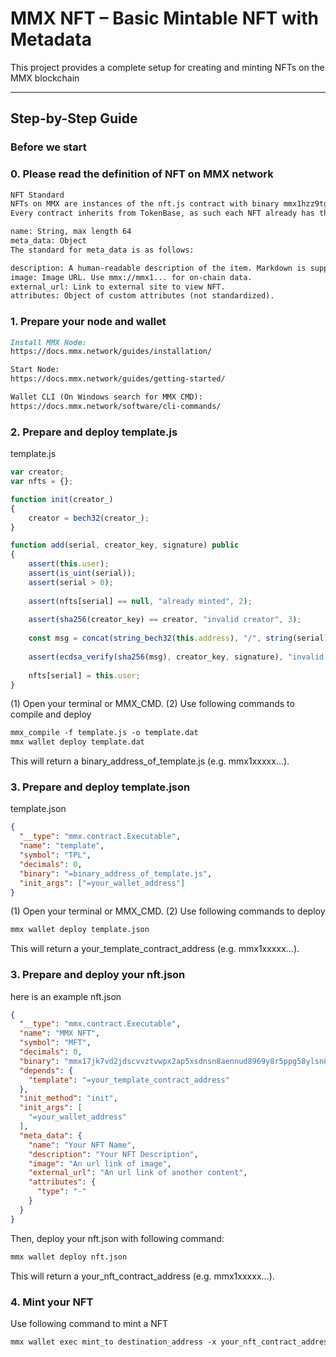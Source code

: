 # MMX NFT – Basic Mintable NFT with Metadata

This project provides a complete setup for creating and minting NFTs on the MMX blockchain

---

## Step-by-Step Guide

### Before we start

### 0. Please read the definition of NFT on MMX network
```md
NFT Standard
NFTs on MMX are instances of the nft.js contract with binary mmx1hzz9tgs2dz9366t3p4ep8trmaejx7tk9al9ah3md2u37pkesa3qqfyepyw.
Every contract inherits from TokenBase, as such each NFT already has the following (read-only) fields:

name: String, max length 64
meta_data: Object
The standard for meta_data is as follows:

description: A human-readable description of the item. Markdown is supported.
image: Image URL. Use mmx://mmx1... for on-chain data.
external_url: Link to external site to view NFT.
attributes: Object of custom attributes (not standardized).
```

### 1. Prepare your node and wallet
```md
Install MMX Node:
https://docs.mmx.network/guides/installation/

Start Node:
https://docs.mmx.network/guides/getting-started/

Wallet CLI (On Windows search for MMX CMD):
https://docs.mmx.network/software/cli-commands/
```

### 2. Prepare and deploy template.js
template.js
```javascript
var creator;
var nfts = {};

function init(creator_)
{
	creator = bech32(creator_);
}

function add(serial, creator_key, signature) public 
{
	assert(this.user);
	assert(is_uint(serial));
	assert(serial > 0);
	
	assert(nfts[serial] == null, "already minted", 2);
	
	assert(sha256(creator_key) == creator, "invalid creator", 3);
	
	const msg = concat(string_bech32(this.address), "/", string(serial));
	
	assert(ecdsa_verify(sha256(msg), creator_key, signature), "invalid signature", 4);
	
	nfts[serial] = this.user;
}
```

(1) Open your terminal or MMX_CMD.
(2) Use following commands to compile and deploy

```md
mmx_compile -f template.js -o template.dat
mmx wallet deploy template.dat
```

This will return a binary_address_of_template.js (e.g. mmx1xxxxx...).

### 3. Prepare and deploy template.json
template.json
```json
{
  "__type": "mmx.contract.Executable",
  "name": "template",
  "symbol": "TPL",
  "decimals": 0,
  "binary": "=binary_address_of_template.js",
  "init_args": ["=your_wallet_address"]
}
```

(1) Open your terminal or MMX_CMD.
(2) Use following commands to deploy

```md
mmx wallet deploy template.json
```

This will return a your_template_contract_address (e.g. mmx1xxxxx...).

### 3. Prepare and deploy your nft.json
here is an example nft.json
```json
{
  "__type": "mmx.contract.Executable",
  "name": "MMX NFT",
  "symbol": "MFT",
  "decimals": 0,
  "binary": "mmx17jk7vd2jdscvvztvwpx2ap5xsdnsn8aennud8969y8r5ppg58ylsn8x9yw",
  "depends": {
    "template": "=your_template_contract_address"
  },
  "init_method": "init",
  "init_args": [
    "=your_wallet_address"
  ],
  "meta_data": {
    "name": "Your NFT Name",
    "description": "Your NFT Description",
    "image": "An url link of image",
    "external_url": "An url link of another content",
    "attributes": {
      "type": "-"
    }
  }
}
```

Then, deploy your nft.json with following command:

```md
mmx wallet deploy nft.json
```

This will return a your_nft_contract_address (e.g. mmx1xxxxx...).

### 4. Mint your NFT
Use following command to mint a NFT
```md
mmx wallet exec mint_to destination_address -x your_nft_contract_address
```

